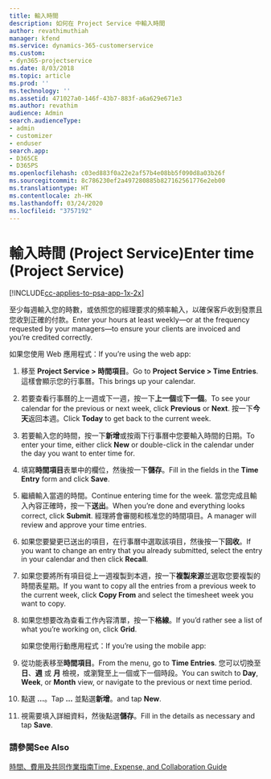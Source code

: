 ```yaml
---
title: 輸入時間
description: 如何在 Project Service 中輸入時間
author: revathimuthiah
manager: kfend
ms.service: dynamics-365-customerservice
ms.custom:
- dyn365-projectservice
ms.date: 8/03/2018
ms.topic: article
ms.prod: ''
ms.technology: ''
ms.assetid: 471027a0-146f-43b7-883f-a6a629e671e3
ms.author: revathim
audience: Admin
search.audienceType:
- admin
- customizer
- enduser
search.app:
- D365CE
- D365PS
ms.openlocfilehash: c03ed883f0a22e2af57b4e08bb5f090d8a03b26f
ms.sourcegitcommit: 8c786230ef2a497280885b827162561776e2eb00
ms.translationtype: HT
ms.contentlocale: zh-HK
ms.lasthandoff: 03/24/2020
ms.locfileid: "3757192"
---
```

# <a name="enter-time-project-service"></a><span data-ttu-id="12b9b-103">輸入時間 (Project Service)</span><span class="sxs-lookup"><span data-stu-id="12b9b-103">Enter time (Project Service)</span></span>

[!INCLUDE[cc-applies-to-psa-app-1x-2x](../includes/cc-applies-to-psa-app-1x-2x.md)]

<span data-ttu-id="12b9b-104">至少每週輸入您的時數，或依照您的經理要求的頻率輸入，以確保客戶收到發票且您收到正確的付款。</span><span class="sxs-lookup"><span data-stu-id="12b9b-104">Enter your hours at least weekly—or at the frequency requested by your managers—to ensure your clients are invoiced and you’re credited correctly.</span></span>  
  
 <span data-ttu-id="12b9b-105">如果您使用 Web 應用程式：</span><span class="sxs-lookup"><span data-stu-id="12b9b-105">If you’re using the web app:</span></span>  
  
1. <span data-ttu-id="12b9b-106">移至 **Project Service > 時間項目**。</span><span class="sxs-lookup"><span data-stu-id="12b9b-106">Go to **Project Service > Time Entries**.</span></span> <span data-ttu-id="12b9b-107">這樣會顯示您的行事曆。</span><span class="sxs-lookup"><span data-stu-id="12b9b-107">This brings up your calendar.</span></span>  
  
2. <span data-ttu-id="12b9b-108">若要查看行事曆的上一週或下一週，按一下**上一個**或**下一個**。</span><span class="sxs-lookup"><span data-stu-id="12b9b-108">To see your calendar for the previous or next week, click **Previous** or **Next**.</span></span> <span data-ttu-id="12b9b-109">按一下**今天**返回本週。</span><span class="sxs-lookup"><span data-stu-id="12b9b-109">Click **Today** to get back to the current week.</span></span>  
  
3. <span data-ttu-id="12b9b-110">若要輸入您的時間，按一下**新增**或按兩下行事曆中您要輸入時間的日期。</span><span class="sxs-lookup"><span data-stu-id="12b9b-110">To enter your time, either click **New** or double-click in the calendar under the day you want to enter time for.</span></span>  
  
4. <span data-ttu-id="12b9b-111">填寫**時間項目**表單中的欄位，然後按一下**儲存**。</span><span class="sxs-lookup"><span data-stu-id="12b9b-111">Fill in the fields in the **Time Entry** form and click **Save**.</span></span>  
  
5. <span data-ttu-id="12b9b-112">繼續輸入當週的時間。</span><span class="sxs-lookup"><span data-stu-id="12b9b-112">Continue entering time for the week.</span></span> <span data-ttu-id="12b9b-113">當您完成且輸入內容正確時，按一下**送出**。</span><span class="sxs-lookup"><span data-stu-id="12b9b-113">When you’re done and everything looks correct, click **Submit**.</span></span> <span data-ttu-id="12b9b-114">經理將會審閱和核准您的時間項目。</span><span class="sxs-lookup"><span data-stu-id="12b9b-114">A manager will review and approve your time entries.</span></span>  
  
6. <span data-ttu-id="12b9b-115">如果您要變更已送出的項目，在行事曆中選取該項目，然後按一下**回收**。</span><span class="sxs-lookup"><span data-stu-id="12b9b-115">If you want to change an entry that you already submitted, select the entry in your calendar and then click **Recall**.</span></span>  
  
7. <span data-ttu-id="12b9b-116">如果您要將所有項目從上一週複製到本週，按一下**複製來源**並選取您要複製的時間表星期。</span><span class="sxs-lookup"><span data-stu-id="12b9b-116">If you want to copy all the entries from a previous week to the current week, click **Copy From** and select the timesheet week you want to copy.</span></span>  
  
8. <span data-ttu-id="12b9b-117">如果您想要改為查看工作內容清單，按一下**格線**。</span><span class="sxs-lookup"><span data-stu-id="12b9b-117">If you’d rather see a list of what you’re working on, click **Grid**.</span></span>  
  
   <span data-ttu-id="12b9b-118">如果您使用行動應用程式：</span><span class="sxs-lookup"><span data-stu-id="12b9b-118">If you’re using the mobile app:</span></span>  
  
9. <span data-ttu-id="12b9b-119">從功能表移至**時間項目**。</span><span class="sxs-lookup"><span data-stu-id="12b9b-119">From the menu, go to **Time Entries**.</span></span>     <span data-ttu-id="12b9b-120">您可以切換至 **日**、**週** 或 **月** 檢視，或瀏覽至上一個或下一個時段。</span><span class="sxs-lookup"><span data-stu-id="12b9b-120">You can switch to **Day**, **Week**, or **Month** view, or navigate to the previous or next time period.</span></span>  
  
10. <span data-ttu-id="12b9b-121">點選 **…**。</span><span class="sxs-lookup"><span data-stu-id="12b9b-121">Tap **…**</span></span> <span data-ttu-id="12b9b-122">並點選**新增**。</span><span class="sxs-lookup"><span data-stu-id="12b9b-122">and tap **New**.</span></span>  
  
11. <span data-ttu-id="12b9b-123">視需要填入詳細資料，然後點選**儲存**。</span><span class="sxs-lookup"><span data-stu-id="12b9b-123">Fill in the details as necessary and tap **Save**.</span></span>  
  
### <a name="see-also"></a><span data-ttu-id="12b9b-124">請參閱</span><span class="sxs-lookup"><span data-stu-id="12b9b-124">See Also</span></span>  
 [<span data-ttu-id="12b9b-125">時間、費用及共同作業指南</span><span class="sxs-lookup"><span data-stu-id="12b9b-125">Time, Expense, and Collaboration Guide</span></span>](../project-service/time-expense-collaboration-guide.md)
